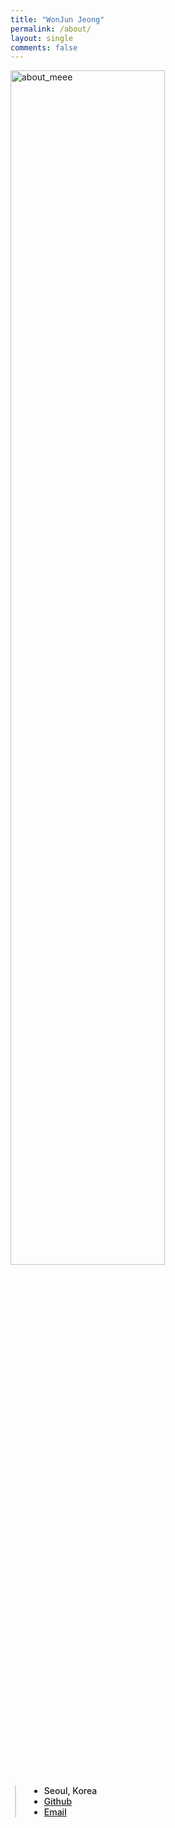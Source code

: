 ```yaml
---
title: "WonJun Jeong"
permalink: /about/
layout: single
comments: false
---
```


<div>
    <img src="/assets/images/IMG_2259.JPG" alt="about_meee" width="70%" min-width="700px" itemprop="image">
</div>

<div style="border-left: 2px solid rgba(199, 198, 198, 0.7); margin: 0.5em 0 0 0.5em; padding-left: 1.5em; font-weight: 500;">
    <ul class="author__urls social-icons">
        <li itemprop="homeLocation" itemscope itemtype="https://schema.org/Place">
          <i class="fas fa-fw fa-map-marker-alt" aria-hidden="true"></i> <span itemprop="name">  Seoul, Korea</span>
        </li>
        <li>
          <a href="https://github.com/won4885" itemprop="sameAs" rel="nofollow noopener noreferrer">
            <i class="fab fa-fw fa-github" aria-hidden="true"></i><span class="label">  Github</span>
          </a>
        </li>
        <li>
          <a href="mailto:2dcoder@naver.com">
            <meta itemprop="email" content="2dcoder@naver.com" />
            <i class="fas fa-fw fa-envelope-square" aria-hidden="true"></i><span class="label">  Email</span>
          </a>
        </li>
    </ul>
</div>